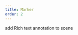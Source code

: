 ```yaml
---
title: Marker
order: 2
---
```


add  Rich text  annotation  to scene

<playground path='tutorial/marker/demo/amap.js' rid='map'></playground>